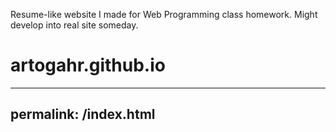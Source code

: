 Resume-like website I made for Web Programming class homework. Might develop into real site someday.


# artogahr.github.io
---
permalink: /index.html
---

